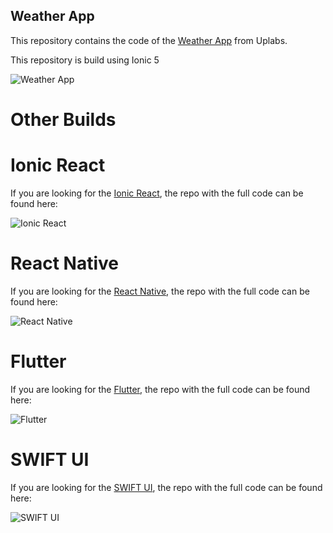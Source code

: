 
## Weather App

This repository contains the code of the [Weather App](https://angular-university.io/course/angular-ngrx-course) from Uplabs.

This repository is build using Ionic 5

![Weather App](https://i.ibb.co/rw5JYX8/Group.png)


# Other Builds

# Ionic React

If you are looking for the [Ionic React](), the repo with the full code can be found here:

![Ionic React](https://ionicframework.com/img/meta/ionic-react-og.png)

# React Native

If you are looking for the [React Native](), the repo with the full code can be found here:

![React Native](https://miro.medium.com/max/4000/1*mm8JucFufPWr2ls_I1h_0w.png)

# Flutter

If you are looking for the [Flutter](), the repo with the full code can be found here:

![Flutter](https://everyday.codes/wp-content/uploads/2019/12/flutter-entwicklung-ios-android.png)


# SWIFT UI

If you are looking for the [SWIFT UI](), the repo with the full code can be found here:

![SWIFT UI](https://miro.medium.com/max/1200/1*4fDVdzPaeC7IqiW3R1YhAg.png)
